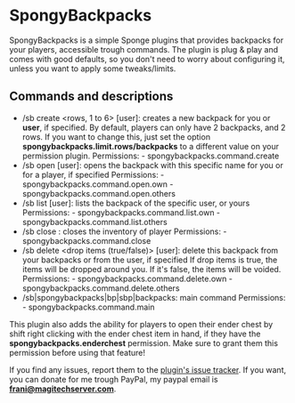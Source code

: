 # SpongyBackpacks
SpongyBackpacks is a simple Sponge plugins that provides backpacks for your players, accessible trough commands. The plugin is plug & play and comes with good defaults, so you don't need to worry about configuring it, unless you want to apply some tweaks/limits.

## Commands and descriptions
* /sb create <backpack name> <rows, 1 to 6> [user]: creates a new backpack for you or **user**, if specified.
    By default, players can only have 2 backpacks, and 2 rows. If you want to change this, just set the option **spongybackpacks.limit.rows/backpacks** to a different value on your permission plugin.
    Permissions:
        - spongybackpacks.command.create
* /sb open <backpack name> [user]: opens the backpack with this specific name for you or for a player, if specified
    Permissions:
        - spongybackpacks.command.open.own
        - spongybackpacks.command.open.others
* /sb list [user]: lists the backpack of the specific user, or yours
    Permissions:
        - spongybackpacks.command.list.own
        - spongybackpacks.command.list.others
* /sb close <player>: closes the inventory of player
    Permissions:
        - spongybackpacks.command.close
* /sb delete <backpack name> <drop items (true/false)> [user]: delete this backpack from your backpacks or from the user, if specified
    If drop items is true, the items will be dropped around you. If it's false, the items will be voided.
    Permissions:
        - spongybackpacks.command.delete.own
        - spongybackpacks.command.delete.others
* /sb|spongybackpacks|bp|sbp|backpacks: main command
    Permissions:
        - spongybackpacks.command.main
        
This plugin also adds the ability for players to open their ender chest by shift right clicking with the ender chest item in hand, if they have the **spongybackpacks.enderchest** permission. Make sure to grant them this permission before using that feature!

If you find any issues, report them to the [plugin's issue tracker](https://github.com/Eufranio/SpongyBackpacks/issues). If you want, you can donate for me trough PayPal, my paypal email is **frani@magitechserver.com**.
    

